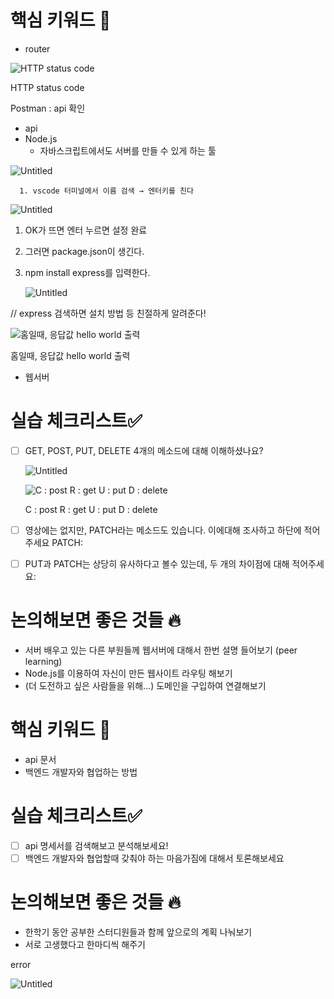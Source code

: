 # 핵심 키워드 🎯

- router

![HTTP status code](https://s3-us-west-2.amazonaws.com/secure.notion-static.com/d954d1bc-3794-482f-b61c-e9d5d7cf5a71/Untitled.png)

HTTP status code

Postman : api 확인

- api
- Node.js
    - 자바스크립트에서도 서버를 만들 수 있게 하는 툴

![Untitled](https://s3-us-west-2.amazonaws.com/secure.notion-static.com/5738aee3-4177-4e79-bb1c-7c30a69c4b07/Untitled.png)

      1. vscode 터미널에서 이름 검색 → 엔터키를 친다

![Untitled](https://s3-us-west-2.amazonaws.com/secure.notion-static.com/c5129093-545d-4e1c-813a-4d9d472f8b84/Untitled.png)

1. OK가 뜨면 엔터 누르면 설정 완료
2. 그러면 package.json이 생긴다.
3.  npm install express를 입력한다.
    
    ![Untitled](https://s3-us-west-2.amazonaws.com/secure.notion-static.com/08206497-4964-42a4-88cf-60ed0e2a0089/Untitled.png)
    

// express 검색하면 설치 방법 등 친절하게 알려준다!

![홈일때, 응답값 hello world 출력](https://s3-us-west-2.amazonaws.com/secure.notion-static.com/a8edbb68-fa62-4441-acd6-f19fe2c39508/Untitled.png)

홈일때, 응답값 hello world 출력

- 웹서버

# 실습 체크리스트✅

- [ ]  GET, POST, PUT, DELETE 4개의 메소드에 대해 이해하셨나요?
    
    ![Untitled](https://s3-us-west-2.amazonaws.com/secure.notion-static.com/7590e875-b535-4f7b-b62f-2d0bc43b0797/Untitled.png)
    
    ![C : post R : get U : put D : delete](https://s3-us-west-2.amazonaws.com/secure.notion-static.com/535722b6-70a7-4073-afeb-261e9a212b22/Untitled.png)
    
    C : post R : get U : put D : delete
    
- [ ]  영상에는 없지만, PATCH라는 메소드도 있습니다. 이에대해 조사하고 하단에 적어주세요 PATCH:
- [ ]  PUT과 PATCH는 상당히 유사하다고 볼수 있는데, 두 개의 차이점에 대해 적어주세요:

# 논의해보면 좋은 것들 🔥

- 서버 배우고 있는 다른 부원들께 웹서버에 대해서 한번 설명 들어보기 (peer learning)
- Node.js를 이용하여 자신이 만든 웹사이트 라우팅 해보기
- (더 도전하고 싶은 사람들을 위해...) 도메인을 구입하여 연결해보기

# 핵심 키워드 🎯

- api 문서
- 백엔드 개발자와 협업하는 방법

# 실습 체크리스트✅

- [ ]  api 명세서를 검색해보고 분석해보세요!
- [ ]  백엔드 개발자와 협업할때 갖춰야 하는 마음가짐에 대해서 토론해보세요

# 논의해보면 좋은 것들 🔥

- 한학기 동안 공부한 스터디원들과 함께 앞으로의 계획 나눠보기
- 서로 고생했다고 한마디씩 해주기

error

![Untitled](https://s3-us-west-2.amazonaws.com/secure.notion-static.com/3098faeb-43c2-436b-8881-f6a0e48f73d4/Untitled.png)